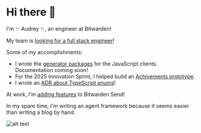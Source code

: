 # Hi there 👋

I'm ✨ Audrey ✨, an engineer at Bitwarden!

My team is [looking for a full stack engineer](https://bitwarden.com/careers/6602420003/)!

Some of my accomplishments:

* I wrote the [generator packages](https://github.com/bitwarden/clients/tree/main/libs/tools/generator) for the JavaScript clients. Documentation coming soon!
* For the 2025 Innovation Sprint, I helped build an [Achivements prototype](https://github.com/bitwarden/clients/pull/13766).
* I wrote an [ADR about TypeScript enums](https://contributing.bitwarden.com/architecture/adr/ts-deprecate-enums)!

At work, I'm [adding features](https://github.com/bitwarden/server/pull/5857) to Bitwarden Send!

In my spare time, I'm writing an agent framework because it seems easier than writing a blog by hand.

![alt text](image.png)
